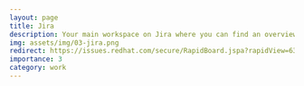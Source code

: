 ```yaml
---
layout: page
title: Jira
description: Your main workspace on Jira where you can find an overview of your assigned issues.
img: assets/img/03-jira.png
redirect: https://issues.redhat.com/secure/RapidBoard.jspa?rapidView=6387&quickFilter=101591
importance: 3
category: work
---
```


